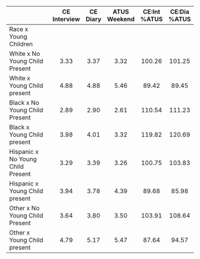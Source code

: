 
|                      | CE<br>Interview |  CE<br>Diary | ATUS<br>Weekend | CE:Int<br>%ATUS | CE:Dia<br>%ATUS |
| -------------------- | :----------: | :----------: | :----------: | :----------: | :----------: |
| Race x Young Children |              |              |              |              |              |
| White x No Young Child Present |         3.33 |         3.37 |         3.32 |       100.26 |       101.25 |
| White x Young Child present |         4.88 |         4.88 |         5.46 |        89.42 |        89.45 |
| Black x No Young Child Present |         2.89 |         2.90 |         2.61 |       110.54 |       111.23 |
| Black x Young Child present |         3.98 |         4.01 |         3.32 |       119.82 |       120.69 |
| Hispanic x No Young Child Present |         3.29 |         3.39 |         3.26 |       100.75 |       103.83 |
| Hispanic x Young Child present |         3.94 |         3.78 |         4.39 |        89.68 |        85.98 |
| Other x No Young Child Present |         3.64 |         3.80 |         3.50 |       103.91 |       108.64 |
| Other x Young Child present |         4.79 |         5.17 |         5.47 |        87.64 |        94.57 |

